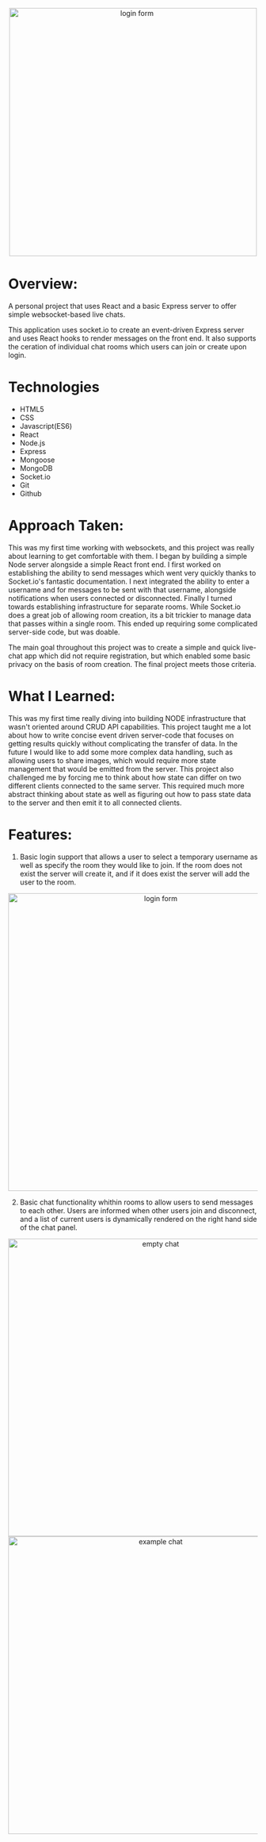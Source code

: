 <p align="center">
<img src='https://i.imgur.com/gBd2ZQN.png' alt='login form' width='500'>
  </p>

<h1> Overview: </h1>

A personal project that uses React and a basic Express server to offer simple websocket-based live chats.

This application uses socket.io to create an event-driven Express server and uses React hooks to render messages on the front end. It also supports the ceration of individual chat rooms which users can join or create upon login.

<h1>Technologies</h1>

<ul>
  <li> HTML5
  <li> CSS
  <li> Javascript(ES6)
  <li> React
  <li> Node.js
  <li> Express
  <li> Mongoose
  <li> MongoDB
  <li> Socket.io
  <li> Git
  <li> Github 
</ul>

<h1> Approach Taken: </h1>

This was my first time working with websockets, and this project was really about learning to get comfortable with them. I began by building a simple Node server alongside a simple React front end. I first worked on establishing the ability to send messages which went very quickly thanks to Socket.io's fantastic documentation. I next integrated the ability to enter a username and for messages to be sent with that username, alongside notifications when users connected or disconnected. Finally I turned towards establishing infrastructure for separate rooms. While Socket.io does a great job of allowing room creation, its a bit trickier to manage data that passes within a single room. This ended up requiring some complicated server-side code, but was doable.

The main goal throughout this project was to create a simple and quick live-chat app which did not require registration, but which enabled some basic privacy on the basis of room creation. The final project meets those criteria. 

<h1> What I Learned: </h1>

This was my first time really diving into building NODE infrastructure that wasn't oriented around CRUD API capabilities. This project taught me a lot about how to write concise event driven server-code that focuses on getting results quickly without complicating the transfer of data. In the future I would like to add some more complex data handling, such as allowing users to share images, which would require more state management that would be emitted from the server. This project also challenged me by forcing me to think about how state can differ on two different clients connected to the same server. This required much more abstract thinking about state as well as figuring out how to pass state data to the server and then emit it to all connected clients. 


<h1>Features:</h1>

1. Basic login support that allows a user to select a temporary username as well as specify the room they would like to join. If the room does not exist the server will create it, and if it does exist the server will add the user to the room. 
<p align="center">
<img src='https://i.imgur.com/1I3uWCo.png' alt='login form' width='600'>
  </p>

2. Basic chat functionality whithin rooms to allow users to send messages to each other. Users are informed when other users join and disconnect, and a list of current users is dynamically rendered on the right hand side of the chat panel.

<p align="center">
<img src='https://i.imgur.com/291VUBN.png' alt='empty chat' width='600'>
<img src='https://i.imgur.com/paE3WFf.png' alt='example chat' width='600'>
                                                             </p>
                                                           
